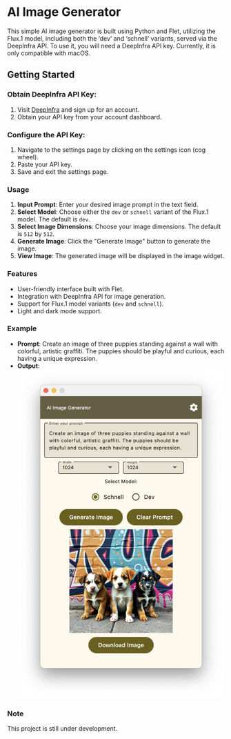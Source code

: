 # AI Image Generator

This simple AI image generator is built using Python and Flet, utilizing the Flux.1 model, including both the ‘dev’ and ‘schnell’ variants, served via the DeepInfra API. To use it, you will need a DeepInfra API key. Currently, it is only compatible with macOS.

## Getting Started

### Obtain DeepInfra API Key:

1. Visit [DeepInfra](https://deepinfra.ai/) and sign up for an account.
2. Obtain your API key from your account dashboard.

### Configure the API Key:

1. Navigate to the settings page by clicking on the settings icon (cog wheel).
2. Paste your API key.
3. Save and exit the settings page.

### Usage

1. **Input Prompt**: Enter your desired image prompt in the text field.
2. **Select Model**: Choose either the `dev` or `schnell` variant of the Flux.1 model. The default is `dev`.
3. **Select Image Dimensions**: Choose your image dimensions. The default is `512` by `512`.
4. **Generate Image**: Click the "Generate Image" button to generate the image.
5. **View Image**: The generated image will be displayed in the image widget.

### Features

- User-friendly interface built with Flet.
- Integration with DeepInfra API for image generation.
- Support for Flux.1 model variants (`dev` and `schnell`).
- Light and dark mode support.

### Example

- **Prompt**: Create an image of three puppies standing against a wall with colorful, artistic graffiti. The puppies should be playful and curious, each having a unique expression.
- **Output**:  
  ![Generated Image](./outputimage.png)

### Note

This project is still under development.